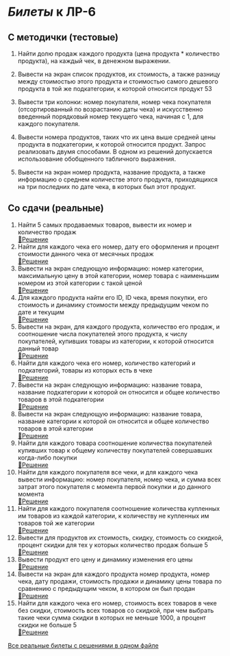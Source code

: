 # *Билеты* к ЛР-6

## С методички (тестовые)

1. Найти долю продаж каждого продукта (цена продукта * количество продукта), на каждый чек, в денежном выражении.

2. Вывести на экран список продуктов, их стоимость, а также разницу между стоимостью этого продукта и стоимостью самого дешевого продукта в той же подкатегории, к которой относится продукт 53

3. Вывести три колонки: номер покупателя, номер чека покупателя (отсортированный по возрастанию даты чека) и искусственно введенный порядковый номер текущего чека, начиная с 1, для каждого покупателя.

4. Вывести номера продуктов, таких что их цена выше средней цены продукта в подкатегории, к которой относится продукт. Запрос реализовать двумя способами. В одном из решений допускается использование обобщенного табличного выражения.

5. Вывести на экран номер продукта, название продукта, а также информацию о среднем количестве этого продукта, приходящихся на три последних по дате чека, в которых был этот продукт.



## Со сдачи (реальные)

1. Найти 5 самых продаваемых товаров, вывести их номер и количество продаж  
   [📄Решение](../Tickets/Real/R_01.sql)
2. Найти для каждого чека его номер, дату его оформления и процент стоимости данного чека от месячных продаж  
   [📄Решение](../Tickets/Real/R_02.sql)
3. Вывести на экран следующую информацию: номер категории, максимальную цену в этой категории, номер товара с наименьшим номером из этой категории с такой ценой  
   [📄Решение](../Tickets/Real/R_03.sql)
4. Для каждого продукта найти его ID, ID чека, время покупки, его стоимость и динамику стоимости между предыдущим чеком по дате и текущим  
   [📄Решение](../Tickets/Real/R_04.sql)
5. Вывести на экран, для каждого продукта, количество его продаж, и соотношение числа покупателей этого продукта, к числу покупателей, купивших товары из категории, к которой относится данный товар  
   [📄Решение](../Tickets/Real/R_05.sql)
6. Найти для каждого чека его номер, количество категорий и подкатегорий, товары из которых есть в чеке  
   [📄Решение](../Tickets/Real/R_06.sql)
7. Вывести на экран следующую информацию: название товара, название подкатегории к которой он относится и общее количество товаров в этой подкатегории  
   [📄Решение](../Tickets/Real/R_07.sql)
8. Вывести на экран следующую информацию: название товара, название категории к которой он относится и общее количество товаров в этой категории  
   [📄Решение](../Tickets/Real/R_08.sql)
9. Найти для каждого товара соотношение количества покупателей купивших товар к общему количеству покупателей совершавших когда-либо покупки  
   [📄Решение](../Tickets/Real/R_09.sql)
10. Найти для каждого покупателя все чеки, и для каждого чека вывести информацию: номер покупателя, номер чека, и сумма всех затрат этого покупателя с момента первой покупки и до данного момента  
    [📄Решение](../Tickets/Real/R_10.sql)
11. Найти для каждого покупателя соотношение количества купленных им товаров из каждой категории, к количеству не купленных им товаров той же категории  
    [📄Решение](../Tickets/Real/R_11.sql)
12. Вывести для продуктов их стоимость, скидку, стоимость со скидкой, процент скидки для тех у которых количество продаж больше 5  
    [📄Решение](../Tickets/Real/R_12.sql)
13. Вывести продукт его цену и динамику изменения его цены  
    [📄Решение](../Tickets/Real/R_13.sql)
14. Вывести на экран для каждого продукта номер продукта, номер чека, дату продажи, стоимость продажи и динамику цены товара по сравнению с предыдущим чеком, в котором он был продан  
    [📄Решение](../Tickets/Real/R_14.sql)
15. Найти для каждого чека его номер, стоимость всех товаров в чеке без скидки, стоимость всех товаров со скидкой, при чем выбрать такие чеки сумма скидки в которых не меньше 1000, а процент скидки не больше 5  
    [📄Решение](../Tickets/Real/R_15.sql)

[Все реальные билеты с решениями в одном файле](Real/README.md)